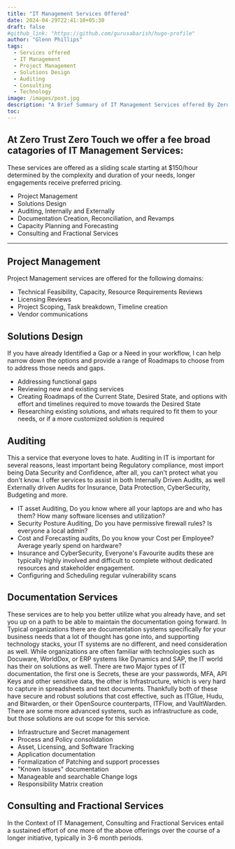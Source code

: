 ```yaml
---
title: "IT Management Services Offered"
date: 2024-04-29T22:41:10+05:30
draft: false
#github_link: "https://github.com/gurusabarish/hugo-profile"
author: "Glenn Phillips"
tags:
  - Services offered
  - IT Management
  - Project Management
  - Solutions Design
  - Auditing
  - Consulting
  - Technology
image: /images/post.jpg
description: "A Brief Summary of IT Management Services offered By Zero Trust Zero Touch"
toc: 
---
```


## At Zero Trust Zero Touch we offer a fee broad catagories of IT Management Services:
These services are offered as a sliding scale starting at $150/hour determined by the complexity and duration of your needs, longer engagements receive preferred pricing.
- Project Management
- Solutions Design
- Auditing, Internally and Externally
- Documentation Creation, Reconciliation, and Revamps
- Capacity Planning and Forecasting
- Consulting and Fractional Services

<hr>

## Project Management

Project Management services are offered for the following domains:
- Technical Feasibility, Capacity, Resource Requirements Reviews
- Licensing Reviews
- Project Scoping, Task breakdown, Timeline creation
- Vendor communications

## Solutions Design

If you have already Identified a Gap or a Need in your workflow, I can help narrow down the options and provide a range of Roadmaps to choose from to address those needs and gaps.
 - Addressing functional gaps
 - Reviewing new and existing services
 - Creating Roadmaps of the Current State, Desired State, and options with effort and timelines required to move towards the Desired State
 - Researching existing solutions, and whats required to fit them to your needs, or if a more customized solution is required
 
## Auditing

This a service that everyone loves to hate. Auditing in IT is important for several reasons, least important being Regulatory compliance, most import being Data Security and Confidence, after all, you can't protect what you don't know. I offer services to assist in both Internally Driven Audits, as well Externally driven Audits for Insurance, Data Protection, CyberSecurity, Budgeting and more.
 - IT asset Auditing, Do you know where all your laptops are and who has them? How many software licenses and utilization?
 - Security Posture Auditing, Do you have permissive firewall rules? Is everyone a local admin?
 - Cost and Forecasting audits, Do you know your Cost per Employee? Average yearly spend on hardware?
 - Insurance and CyberSecurity, Everyone's Favourite audits these are typically highly involved and difficult to complete without dedicated resources and stakeholder engagement.
 - Configuring and Scheduling regular vulnerability scans

## Documentation Services

These services are to help you better utilize what you already have, and set you up on a path to be able to maintain the documentation going forward. In Typical organizations there are documentation systems specifically for your business needs that a lot of thought has gone into, and supporting technology stacks, your IT systems are no different, and need consideration as well.  While organizations are often familiar with technologies such as Docuware, WorldDox, or ERP systems like Dynamics and SAP, the IT world has their on solutions as well. There are two Major types of IT documentation, the first one is Secrets, these are your passwords, MFA, API Keys and other sensitive data, the other is Infrastructure, which is very hard to capture in spreadsheets and text documents. Thankfully both of these have secure and robust solutions that cost effective, such as ITGlue, Hudu, and Bitwarden, or their OpenSource counterparts, ITFlow, and VaultWarden. There are some more advanced systems, such as infrastructure as code, but those solutions are out scope for this service.
 - Infrastructure and Secret management
 - Process and Policy consolidation
 - Asset, Licensing, and Software Tracking
 - Application documentation
 - Formalization of Patching and support processes
 - "Known Issues" documentation
 - Manageable and searchable Change logs
 - Responsibility Matrix creation


## Consulting and Fractional Services

In the Context of IT Management, Consulting and Fractional Services entail a sustained effort of one more of the above offerings over the course of a longer initiative, typically in 3-6 month periods.
